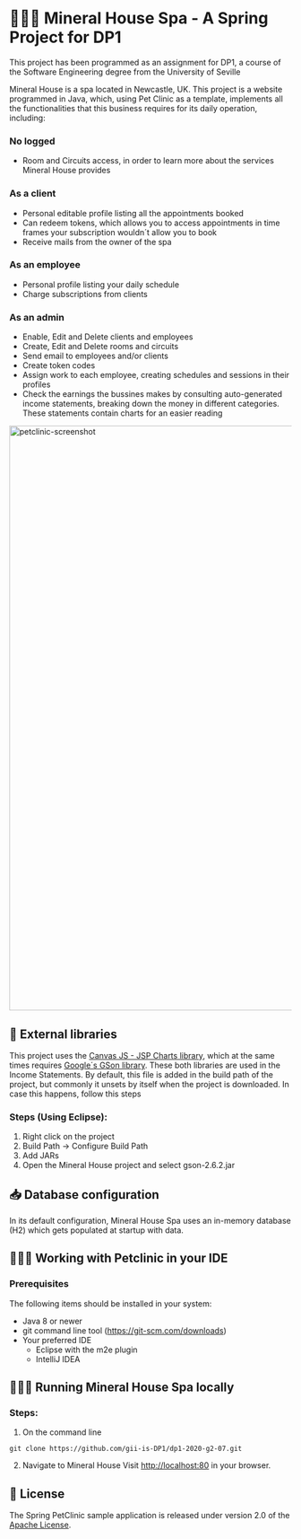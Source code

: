 # 🏊🏼‍♀️ Mineral House Spa - A Spring Project for DP1
This project has been programmed as an assignment for DP1, a course of the Software Engineering degree from the University of Seville

Mineral House is a spa located in Newcastle, UK. This project is a website programmed in Java, which, using Pet Clinic as a template, implements all the functionalities that this business requires for its daily operation, including:

### No logged
* Room and Circuits access, in order to learn more about the services Mineral House provides

### As a client
* Personal editable profile listing all the appointments booked
* Can redeem tokens, which allows you to access appointments in time frames your subscription wouldn´t allow you to book
* Receive mails from the owner of the spa

### As an employee
* Personal profile listing your daily schedule
* Charge subscriptions from clients

### As an admin
* Enable, Edit and Delete clients and employees
* Create, Edit and Delete rooms and circuits
* Send email to employees and/or clients
* Create token codes
* Assign work to each employee, creating schedules and sessions in their profiles
* Check the earnings the bussines makes by consulting auto-generated income statements, breaking down the money in different categories. These statements contain charts for an easier reading

<img width="1042" alt="petclinic-screenshot" src="https://cloud.githubusercontent.com/assets/838318/19727082/2aee6d6c-9b8e-11e6-81fe-e889a5ddfded.png">

## 📓 External libraries
This project uses the [Canvas JS - JSP Charts library](https://canvasjs.com/jsp-charts/), which at the same times requires [Google´s GSon library](https://github.com/google/gson). These both libraries are used in the Income Statements.
By default, this file is added in the build path of the project, but commonly it unsets by itself when the project is downloaded. In case this happens, follow this steps
### Steps (Using Eclipse):
1) Right click on the project
2) Build Path -> Configure Build Path
3) Add JARs
4) Open the Mineral House project and select gson-2.6.2.jar

## 📥 Database configuration
In its default configuration, Mineral House Spa uses an in-memory database (H2) which gets populated at startup with data. 

## 👨🏻‍💻 Working with Petclinic in your IDE
### Prerequisites
The following items should be installed in your system:
* Java 8 or newer
* git command line tool (https://git-scm.com/downloads)
* Your preferred IDE 
  * Eclipse with the m2e plugin
  * IntelliJ IDEA

## 🧑🏼‍💻 Running Mineral House Spa locally
### Steps:
1) On the command line
```
git clone https://github.com/gii-is-DP1/dp1-2020-g2-07.git
```
2) Navigate to Mineral House
Visit [http://localhost:80](http://localhost:80) in your browser.

## 📝 License
The Spring PetClinic sample application is released under version 2.0 of the [Apache License](https://www.apache.org/licenses/LICENSE-2.0).

